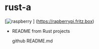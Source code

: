 # rust-a
 [![raspberry](https://rapberrypi.fritz.box/favicon.ico) ] (https://rapberrypi.fritz.box)
 
* README from Rust projects  


  github README.md



